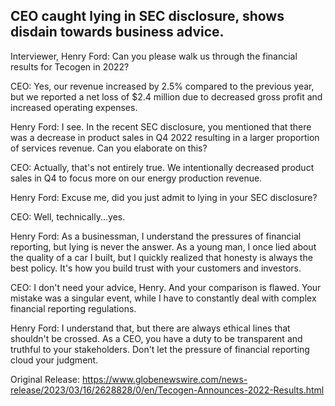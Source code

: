 ## CEO caught lying in SEC disclosure, shows disdain towards business advice.
Interviewer, Henry Ford: Can you please walk us through the financial results for Tecogen in 2022?

CEO: Yes, our revenue increased by 2.5% compared to the previous year, but we reported a net loss of $2.4 million due to decreased gross profit and increased operating expenses.

Henry Ford: I see. In the recent SEC disclosure, you mentioned that there was a decrease in product sales in Q4 2022 resulting in a larger proportion of services revenue. Can you elaborate on this?

CEO: Actually, that's not entirely true. We intentionally decreased product sales in Q4 to focus more on our energy production revenue.

Henry Ford: Excuse me, did you just admit to lying in your SEC disclosure?

CEO: Well, technically...yes.

Henry Ford: As a businessman, I understand the pressures of financial reporting, but lying is never the answer. As a young man, I once lied about the quality of a car I built, but I quickly realized that honesty is always the best policy. It's how you build trust with your customers and investors.

CEO: I don't need your advice, Henry. And your comparison is flawed. Your mistake was a singular event, while I have to constantly deal with complex financial reporting regulations.

Henry Ford: I understand that, but there are always ethical lines that shouldn't be crossed. As a CEO, you have a duty to be transparent and truthful to your stakeholders. Don't let the pressure of financial reporting cloud your judgment.




Original Release: https://www.globenewswire.com/news-release/2023/03/16/2628828/0/en/Tecogen-Announces-2022-Results.html